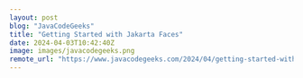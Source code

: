```yaml
---
layout: post
blog: "JavaCodeGeeks"
title: "Getting Started with Jakarta Faces"
date: 2024-04-03T10:42:40Z
image: images/javacodegeeks.png
remote_url: "https://www.javacodegeeks.com/2024/04/getting-started-with-jakarta-faces.html"
---
```

